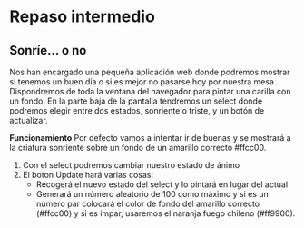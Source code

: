 # Repaso intermedio

## Sonríe… o no

Nos han encargado una pequeña aplicación web donde podremos mostrar si tenemos un buen día o si es mejor no pasarse hoy por nuestra mesa. Dispondremos de toda la ventana del navegador para pintar una carilla con un fondo. En la parte baja de la pantalla tendremos un select donde podremos elegir entre dos estados, sonriente o triste, y un botón de actualizar.

**Funcionamiento** Por defecto vamos a intentar ir de buenas y se mostrará a la criatura sonriente sobre un fondo de un amarillo correcto #ffcc00.

1. Con el select podremos cambiar nuestro estado de ánimo
2. El boton Update hará varias cosas:
   - Recogerá el nuevo estado del select y lo pintará en lugar del actual
   - Generará un número aleatorio de 100 como máximo y si es un número par colocará el color de fondo del amarillo correcto (#ffcc00) y si es impar, usaremos el naranja fuego chileno (#ff9900).
